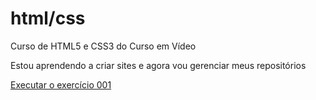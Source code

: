 # html/css
 Curso de HTML5 e CSS3 do Curso em Vídeo

Estou aprendendo a criar sites e agora vou gerenciar meus repositórios

<a href="https://ikemascarenhas.github.io/html-css/exercicios/ex001/index.html"> Executar o exercício 001</a>